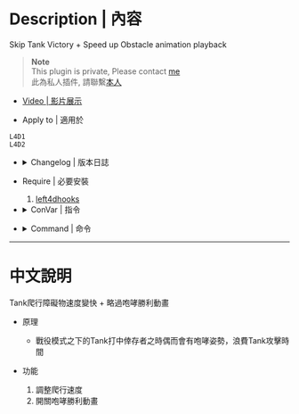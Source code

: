 # Description | 內容
Skip Tank Victory + Speed up Obstacle animation playback

> __Note__ <br/>
This plugin is private, Please contact [me](https://github.com/fbef0102/Game-Private_Plugin#私人插件列表-private-plugins-list)<br/>
此為私人插件, 請聯繫[本人](https://github.com/fbef0102/Game-Private_Plugin#私人插件列表-private-plugins-list)

* [Video | 影片展示](https://youtu.be/yrI7SFZZ_M0)

* Apply to | 適用於
```
L4D1
L4D2
```

* <details><summary>Changelog | 版本日誌</summary>

	* v1.0.6
		* Support L4D1

	* v1.0.5
		* [Original Post by sorallll](https://forums.alliedmods.net/showthread.php?t=336707)
</details>

* Require | 必要安裝
	1. [left4dhooks](https://forums.alliedmods.net/showthread.php?t=321696)

* <details><summary>ConVar | 指令</summary>

	* cfg/sourcemod/skip_tank_taunt.cfg
		```php
		// Obstacle animation playback rate (0=off)
		tank_obstacle_animation_playbackrate "2.5"

		// Tank VICTORY/RAGE_AT_ENEMY/RAGE_AT_KNOCKDOWN animation skip (0=off)
		tank_victory_animation_skip "1"
		```
</details>

* <details><summary>Command | 命令</summary>
	None
</details>

- - - -
# 中文說明
Tank爬行障礙物速度變快 + 略過咆哮勝利動畫

* 原理
	* 戰役模式之下的Tank打中倖存者之時偶而會有咆哮姿勢，浪費Tank攻擊時間

* 功能
	1. 調整爬行速度
	2. 開關咆哮勝利動畫